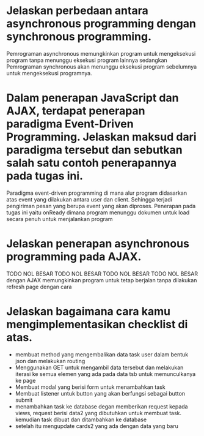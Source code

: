 # Jelaskan perbedaan antara asynchronous programming dengan synchronous programming.
Pemrograman asynchronous memungkinkan program untuk mengeksekusi program tanpa menunggu eksekusi program lainnya sedangkan Pemrograman synchronous akan menunggu eksekusi program sebelumnya untuk mengeksekusi programnya. 

# Dalam penerapan JavaScript dan AJAX, terdapat penerapan paradigma Event-Driven Programming. Jelaskan maksud dari paradigma tersebut dan sebutkan salah satu contoh penerapannya pada tugas ini.
Paradigma event-driven programming di mana alur program didasarkan atas event yang dilakukan antara user dan client. Sehingga terjadi pengiriman pesan yang berupa event yang akan diproses. Penerapan pada tugas ini yaitu onReady dimana program menunggu dokumen untuk load secara penuh untuk menjalankan program

# Jelaskan penerapan asynchronous programming pada AJAX.
TODO NOL BESAR
TODO NOL BESAR
TODO NOL BESAR
TODO NOL BESAR
dengan AJAX memungkinkan program untuk tetap berjalan tanpa dilakukan refresh page dengan cara 

# Jelaskan bagaimana cara kamu mengimplementasikan checklist di atas.
- membuat method yang mengembalikan data task user dalam bentuk json dan melakukan routing 
- Menggunakan GET untuk mengambil data tersebut dan melakukan iterasi ke semua elemen yang ada pada data tsb untuk memunculkanya ke page
- Membuat modal yang berisi form untuk menambahkan task
- Membuat listener untuk button yang akan berfungsi sebagai button submit
- menambahkan task ke database degan memberikan request kepada views, request berisi data2 yang dibutuhkan untuk membuat task. kemudian task dibuat dan ditambahkan ke database
- setelah itu mengupdate cards2 yang ada dengan data yang baru
